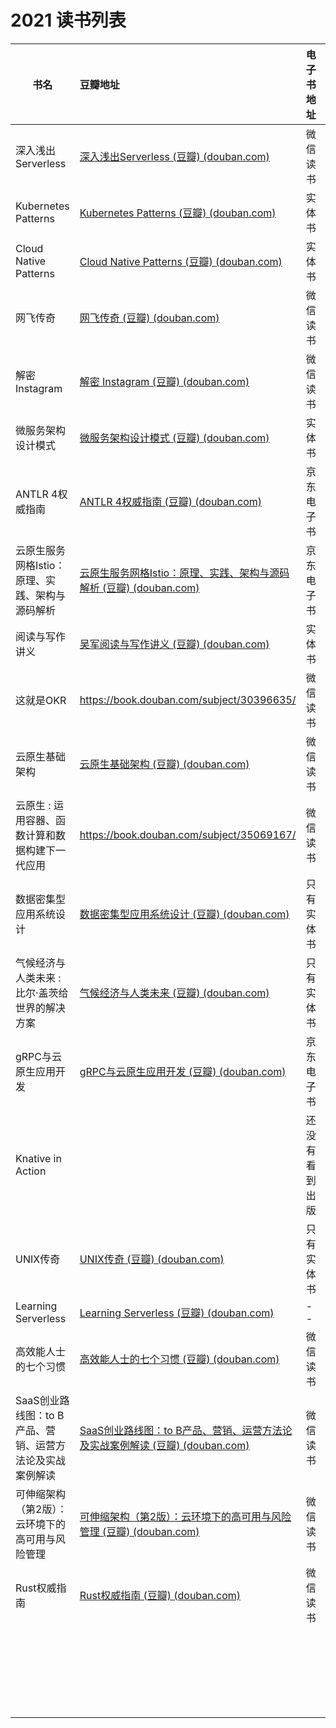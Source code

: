 # 2021 读书列表



| 书名                                                         | 豆瓣地址                                                     | 电子书地址                                                   | 评价 |
| ------------------------------------------------------------ | :----------------------------------------------------------- | ------------------------------------------------------------ | ----- |
| 深入浅出Serverless                                           | [深入浅出Serverless (豆瓣) (douban.com)](https://book.douban.com/subject/30465267/) | 微信读书 | ★★    |
| Kubernetes Patterns                                          | [Kubernetes Patterns (豆瓣) (douban.com)](https://book.douban.com/subject/33393680/) | 实体书                                                       | ★★★★★ |
| Cloud Native Patterns                                        | [Cloud Native Patterns (豆瓣) (douban.com)](https://book.douban.com/subject/27102731/) | 实体书                                                       | ★★★★  |
| 网飞传奇                                                     | [网飞传奇 (豆瓣) (douban.com)](https://book.douban.com/subject/25800025/) | 微信读书 | ★★★★  |
| 解密 Instagram                                               | [解密 Instagram (豆瓣) (douban.com)](https://book.douban.com/subject/35252483/) | 微信读书 | ★★★★  |
| 微服务架构设计模式                                           | [微服务架构设计模式 (豆瓣) (douban.com)](https://book.douban.com/subject/33425123/) | 实体书                                                       | ★★★★★ |
| ANTLR 4权威指南                                              | [ANTLR 4权威指南 (豆瓣) (douban.com)](https://book.douban.com/subject/27082372/) | 京东电子书                                                   | ★★★★ |
| 云原生服务网格Istio：原理、实践、架构与源码解析              | [云原生服务网格Istio：原理、实践、架构与源码解析 (豆瓣) (douban.com)](https://book.douban.com/subject/34438220/) | 京东电子书                                                   | ★★ |
| 阅读与写作讲义                                               | [吴军阅读与写作讲义 (豆瓣) (douban.com)](https://book.douban.com/subject/35426741/) | 实体书                                                       | 在读 |
| 这就是OKR                                                    | https://book.douban.com/subject/30396635/                    | 微信读书 | 在读 |
| 云原生基础架构 | [云原生基础架构 (豆瓣) (douban.com)](https://book.douban.com/subject/30388782/) | 微信读书 | 在读 |
| 云原生 : 运用容器、函数计算和数据构建下一代应用 | https://book.douban.com/subject/35069167/                    | 微信读书 |       |
| 数据密集型应用系统设计                                       | [数据密集型应用系统设计 (豆瓣) (douban.com)](https://book.douban.com/subject/30329536/) | 只有实体书                                                   |       |
| 气候经济与人类未来 : 比尔·盖茨给世界的解决方案               | [气候经济与人类未来 (豆瓣) (douban.com)](https://book.douban.com/subject/35396007/) | 只有实体书                                                   |       |
| gRPC与云原生应用开发 | [gRPC与云原生应用开发 (豆瓣) (douban.com)](https://book.douban.com/subject/35309194/) | 京东电子书                                                   |       |
| Knative in Action                                            |                                                              | 还没有看到出版                                               |       |
| UNIX传奇                                                     | [UNIX传奇 (豆瓣) (douban.com)](https://book.douban.com/subject/35292726/) | 只有实体书                                                   |       |
| Learning Serverless | [Learning Serverless (豆瓣) (douban.com)](https://book.douban.com/subject/34973913/) | -- |       |
| 高效能人士的七个习惯 | [高效能人士的七个习惯 (豆瓣) (douban.com)](https://book.douban.com/subject/5325618/) | 微信读书 |       |
| SaaS创业路线图：to B产品、营销、运营方法论及实战案例解读 | [SaaS创业路线图：to B产品、营销、运营方法论及实战案例解读 (豆瓣) (douban.com)](https://book.douban.com/subject/35079444/) | 微信读书 |       |
| 可伸缩架构（第2版）：云环境下的高可用与风险管理 | [可伸缩架构（第2版）：云环境下的高可用与风险管理 (豆瓣) (douban.com)](https://book.douban.com/subject/35178755/) | 微信读书 |       |
| Rust权威指南 | [Rust权威指南 (豆瓣) (douban.com)](https://book.douban.com/subject/35081743/) | 微信读书 |       |
|                                                              |                                                              |                                                              |       |
|                                                              |                                                              |                                                              |       |
|                                                              |                                                              |                                                              |       |
|                                                              |                                                              |                                                              |       |
|                                                              |                                                              |                                                              |       |
|                                                              |                                                              |                                                              |       |
|                                                              |                                                              |                                                              |       |
|                                                              |                                                              |                                                              |       |
|                                                              |                                                              |                                                              |       |
|                                                              |                                                              |                                                              |       |
|                                                              |                                                              |                                                              |       |
|                                                              |                                                              |                                                              |       |
|                                                              |                                                              |                                                              |       |
|                                                              |                                                              |                                                              |       |
|                                                              |                                                              |                                                              |       |
|                                                              |                                                              |                                                              |       |
|                                                              |                                                              |                                                              |       |
|                                                              |                                                              |                                                              |       |
|                                                              |                                                              |                                                              |       |
|                                                              |                                                              |                                                              |       |
|                                                              |                                                              |                                                              |       |
|                                                              |                                                              |                                                              |       |
|                                                              |                                                              |                                                              |       |
|                                                              |                                                              |                                                              |       |





